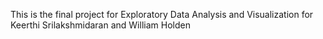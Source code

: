 This is the final project for Exploratory Data Analysis and Visualization for Keerthi Srilakshmidaran and William Holden




